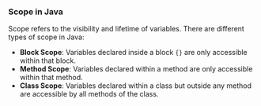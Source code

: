 ### Scope in Java

Scope refers to the visibility and lifetime of variables. There are different types of scope in Java:

- **Block Scope**: Variables declared inside a block `{}` are only accessible within that block.
- **Method Scope**: Variables declared within a method are only accessible within that method.
- **Class Scope**: Variables declared within a class but outside any method are accessible by all methods of the class.
